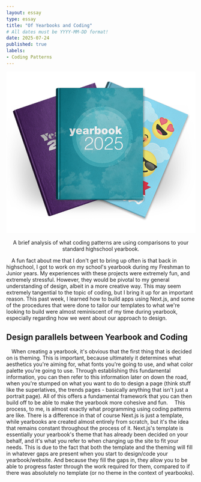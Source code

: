 ```yaml
---
layout: essay
type: essay
title: "Of Yearbooks and Coding"
# All dates must be YYYY-MM-DD format!
date: 2025-07-24
published: true
labels:
- Coding Patterns
---
```

<img 
  src="../img/yearbooks-home-hero.webp" 
  class="img-fluid rounded mx-auto d-block" 
  style="width: 600px;" 
  alt="Brain image">

<div style="text-align: center;">
  A brief analysis of what coding patterns are using comparisons to your standard highschool yearbook.
</div>

&emsp;A fun fact about me that I don't get to bring up often is that back in highschool, I got to work on my school's yearbook during my Freshman to Junior years. My experiences with these projects were extremely fun, and extremely stressful. However, they would be pivotal to my general understanding of design, albeit in a more creative way. This may seem extremely tangential to the topic of coding, but I bring it up for an important reason. This past week, I learned how to build apps using Next.js, and some of the procedures that were done to tailor our templates to what we're looking to build were almost reminiscent of my time during yearbook, especially regarding how we went about our approach to design.

## Design parallels between Yearbook and Coding
&emsp;When creating a yearbook, it's obvious that the first thing that is decided on is theming. This is important, because ultimately it determines what aesthetics you're aiming for, what fonts you're going to use, and what color palette you're going to use. Through establishing this fundamental information, you can then refer to this information later on down the road, when you're stumped on what you want to do to design a page (think stuff like the superlatives, the trends pages - basically anything that isn't just a portrait page). All of this offers a fundamental framework that you can then build off to be able to make the yearbook more cohesive and fun.
&emsp;This process, to me, is almost exactly what programming using coding patterns are like. There is a difference in that of course Next.js is just a template, while yearbooks are created almost entirely from scratch, but it's the idea that remains constant throughout the process of it. Next.js's template is essentially your yearbook's theme that has already been decided on your behalf, and it's what you refer to when changing up the site to fit your needs. This is due to the fact that both the template and the theming will fill in whatever gaps are present when you start to design/code your yearbook/website. And because they fill the gaps in, they allow you to be able to progress faster through the work required for them, compared to if there was absolutely no template (or no theme in the context of yearbooks).
